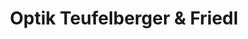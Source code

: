 ---
title: "Optik Teufelberger & Friedl"
url: /voecklabruck/optik-teufelberger-und-friedl/
shop: Optiker
---